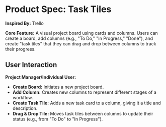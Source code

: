 # Product Spec: Task Tiles

**Inspired By:** Trello

**Core Feature:** A visual project board using cards and columns. Users can create a board, add columns (e.g., "To Do," "In Progress," "Done"), and create "task tiles" that they can drag and drop between columns to track their progress.

## User Interaction

**Project Manager/Individual User:**
*   **Create Board:** Initiates a new project board.
*   **Add Column:** Creates new columns to represent different stages of a workflow.
*   **Create Task Tile:** Adds a new task card to a column, giving it a title and description.
*   **Drag & Drop Tile:** Moves task tiles between columns to update their status (e.g., from "To Do" to "In Progress").
